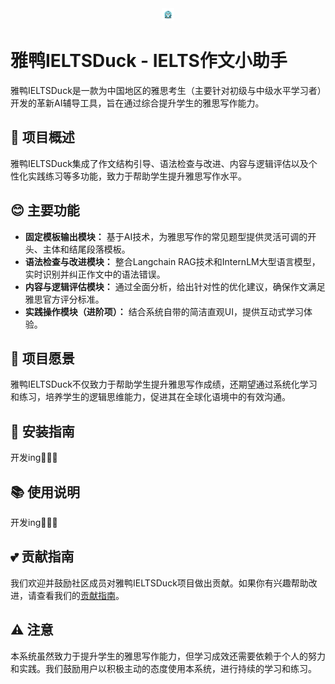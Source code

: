 <div align="center" >

<div style="width: 100px; overflow: hidden;">
  <img src="./ICON.jpg" style="width: 20%">
</div>

</div><div align="left">
<h1>雅鸭IELTSDuck - IELTS作文小助手</h1>
</div>

雅鸭IELTSDuck是一款为中国地区的雅思考生（主要针对初级与中级水平学习者）开发的革新AI辅导工具，旨在通过综合提升学生的雅思写作能力。

## 📖 项目概述

雅鸭IELTSDuck集成了作文结构引导、语法检查与改进、内容与逻辑评估以及个性化实践练习等多功能，致力于帮助学生提升雅思写作水平。

## 😊 主要功能

- **固定模板输出模块：** 基于AI技术，为雅思写作的常见题型提供灵活可调的开头、主体和结尾段落模板。
- **语法检查与改进模块：** 整合Langchain RAG技术和InternLM大型语言模型，实时识别并纠正作文中的语法错误。
- **内容与逻辑评估模块：** 通过全面分析，给出针对性的优化建议，确保作文满足雅思官方评分标准。
- **实践操作模块（进阶项）：** 结合系统自带的简洁直观UI，提供互动式学习体验。

## 🚀 项目愿景

雅鸭IELTSDuck不仅致力于帮助学生提升雅思写作成绩，还期望通过系统化学习和练习，培养学生的逻辑思维能力，促进其在全球化语境中的有效沟通。

## 💼 安装指南

开发ing🧑🏽‍💻

## 📚 使用说明

开发ing🧑🏽‍💻

## 💕 贡献指南

我们欢迎并鼓励社区成员对雅鸭IELTSDuck项目做出贡献。如果你有兴趣帮助改进，请查看我们的[贡献指南](链接到贡献指南)。

## ⚠️ 注意

本系统虽然致力于提升学生的雅思写作能力，但学习成效还需要依赖于个人的努力和实践。我们鼓励用户以积极主动的态度使用本系统，进行持续的学习和练习。
